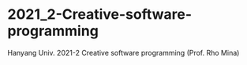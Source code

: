 # 2021_2-Creative-software-programming
Hanyang Univ. 2021-2 Creative software programming (Prof. Rho Mina)
